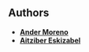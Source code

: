 ## Authors

- **[Ander Moreno](https://www.github.com/AnderMoreno15)**
- **[Aitziber Eskizabel](https://www.github.com/aitziberE)**
